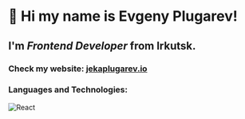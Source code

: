 # 👋 Hi my name is **Evgeny Plugarev**!
## I'm *Frontend Developer* from Irkutsk.
### Check my website: [jekaplugarev.io](https://jekaplugarev.github.io/Portfolio/)
### Languages and Technologies:
![React](https://img.shields.io/badge/-React-090909?style=for-the-badge&logo=React)

<!--
**jekaplugarev/jekaplugarev** is a ✨ _special_ ✨ repository because its `README.md` (this file) appears on your GitHub profile.

Here are some ideas to get you started:

- 🔭 I’m currently working on ...
- 🌱 I’m currently learning ...
- 👯 I’m looking to collaborate on ...
- 🤔 I’m looking for help with ...
- 💬 Ask me about ...
- 📫 How to reach me: ...
- 😄 Pronouns: ...
- ⚡ Fun fact: ...
-->

